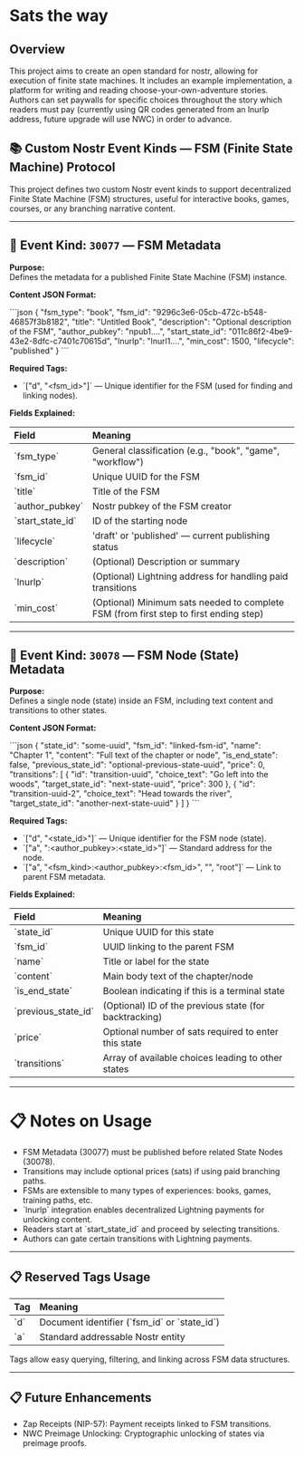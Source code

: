 # Sats the way

## Overview

This project aims to create an open standard for nostr, allowing for execution of finite state machines. It includes an example implementation, a platform for writing and reading choose-your-own-adventure stories. Authors can set paywalls for specific choices throughout the story which readers must pay (currently using QR codes generated from an lnurlp address, future upgrade will use NWC) in order to advance.

## 📚 Custom Nostr Event Kinds — FSM (Finite State Machine) Protocol

This project defines two custom Nostr event kinds to support decentralized Finite State Machine (FSM) structures, useful for interactive books, games, courses, or any branching narrative content.

---

## 🧠 Event Kind: `30077` — FSM Metadata

**Purpose:**  
Defines the metadata for a published Finite State Machine (FSM) instance.

**Content JSON Format:**

\`\`\`json
{
  "fsm_type": "book",
  "fsm_id": "9296c3e6-05cb-472c-b548-46857f3b8182",
  "title": "Untitled Book",
  "description": "Optional description of the FSM",
  "author_pubkey": "npub1....",
  "start_state_id": "011c86f2-4be9-43e2-8dfc-c7401c70615d",
  "lnurlp": "lnurl1....", 
  "min_cost": 1500,
  "lifecycle": "published" 
}
\`\`\`

**Required Tags:**

- \`["d", "<fsm_id>"]\` — Unique identifier for the FSM (used for finding and linking nodes).

**Fields Explained:**

| Field | Meaning |
| :--- | :--- |
| \`fsm_type\` | General classification (e.g., "book", "game", "workflow") |
| \`fsm_id\` | Unique UUID for the FSM |
| \`title\` | Title of the FSM |
| \`author_pubkey\` | Nostr pubkey of the FSM creator |
| \`start_state_id\` | ID of the starting node |
| \`lifecycle\` | 'draft' or 'published' — current publishing status |
| \`description\` | (Optional) Description or summary |
| \`lnurlp\` | (Optional) Lightning address for handling paid transitions |
| \`min_cost\` | (Optional) Minimum sats needed to complete FSM (from first step to first ending step) |

---

## 🧠 Event Kind: `30078` — FSM Node (State) Metadata

**Purpose:**  
Defines a single node (state) inside an FSM, including text content and transitions to other states.

**Content JSON Format:**

\`\`\`json
{
  "state_id": "some-uuid",
  "fsm_id": "linked-fsm-id",
  "name": "Chapter 1",
  "content": "Full text of the chapter or node",
  "is_end_state": false,
  "previous_state_id": "optional-previous-state-uuid",
  "price": 0,
  "transitions": [
    {
      "id": "transition-uuid",
      "choice_text": "Go left into the woods",
      "target_state_id": "next-state-uuid",
      "price": 300
    },
    {
      "id": "transition-uuid-2",
      "choice_text": "Head towards the river",
      "target_state_id": "another-next-state-uuid"
    }
  ]
}
\`\`\`

**Required Tags:**

- \`["d", "<state_id>"]\` — Unique identifier for the FSM node (state).
- \`["a", "<kind>:<author_pubkey>:<state_id>"]\` — Standard address for the node.
- \`["a", "<fsm_kind>:<author_pubkey>:<fsm_id>", "", "root"]\` — Link to parent FSM metadata.

**Fields Explained:**

| Field | Meaning |
| :--- | :--- |
| \`state_id\` | Unique UUID for this state |
| \`fsm_id\` | UUID linking to the parent FSM |
| \`name\` | Title or label for the state |
| \`content\` | Main body text of the chapter/node |
| \`is_end_state\` | Boolean indicating if this is a terminal state |
| \`previous_state_id\` | (Optional) ID of the previous state (for backtracking) |
| \`price\` | Optional number of sats required to enter this state |
| \`transitions\` | Array of available choices leading to other states |

---

# 📋 Notes on Usage

- FSM Metadata (30077) must be published before related State Nodes (30078).
- Transitions may include optional prices (sats) if using paid branching paths.
- FSMs are extensible to many types of experiences: books, games, training paths, etc.
- \`lnurlp\` integration enables decentralized Lightning payments for unlocking content.
- Readers start at \`start_state_id\` and proceed by selecting transitions.
- Authors can gate certain transitions with Lightning payments.

---

## 📋 Reserved Tags Usage

| Tag | Meaning |
| :--- | :--- |
| \`d\` | Document identifier (\`fsm_id\` or \`state_id\`) |
| \`a\` | Standard addressable Nostr entity |

Tags allow easy querying, filtering, and linking across FSM data structures.

---

## 📋 Future Enhancements

- Zap Receipts (NIP-57): Payment receipts linked to FSM transitions.
- NWC Preimage Unlocking: Cryptographic unlocking of states via preimage proofs.
